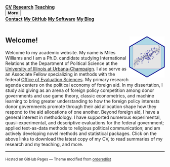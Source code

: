 
<div class="topnav">
    <a class="active" href="https://github.com/milesdwilliams15/job-market-materials/raw/main/cv.pdf"><strong>CV</strong></a>
    <a href = "https://milesdwilliams15.github.io/research/"><strong>Research</strong></a>
    <a href = "https://milesdwilliams15.github.io/teaching/"><strong>Teaching</strong></a>
    <div class="dropdown">
        <button class="dropbtn"><strong>More</strong> <i class="fa fa-caret-down"></i></button>
        <div class="dropdown-content">
            <a href = "{{ site.data.social-media.email.href }}{{ site.data.social-media.email.id }}" title="Email me"><strong>Contact</strong></a>
            <a href="{{ site.github.owner_url }}"><strong>My GitHub</strong></a>
            <a href = "https://milesdwilliams15.github.io/software/"><strong>My Software</strong></a>
            <a href="https://milesdwilliams15.github.io/blog/"><strong>My Blog</strong></a>
        </div>
    </div>
</div>  
<br/>

## Welcome! <img src="logo.png" align="right" height="130" style = "border-radius:0px"/>
Welcome to my academic website. My name is Miles Williams and I am a Ph.D. candidate studying International Relations at the Department of Political Science at the [University of Illinois at Urbana-Champaign](https://pol.illinois.edu/). I also serve as an Associate Fellow specializing in methods with the federal [Office of Evaluation Sciences](https://oes.gsa.gov/). My primary research agenda centers on the political economy of foreign aid. In my dissertation, I study aid giving as an arena of foreign policy competition among donor governments and use game theory, classic econometrics, and machine learning to bring greater understanding to how the foreign policy interests donor governments promote through their aid allocation shape how they respond to the aid allocations of one another. Beyond foreign aid, I have a general interest in methodology. I have supported numerous experimental, quasi-experimental, and descriptive evaluations for the federal government; applied text-as-data methods to religious political communication; and am actively developing novel methods and statistical packages. Click on the above links to download the latest copy of my CV, to read summaries of my research and my teaching, and more.

---

<p><small>Hosted on GitHub Pages &mdash; Theme modified from <a href="https://github.com/orderedlist">orderedlist</a></small></p>
